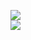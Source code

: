 [![](https://img.shields.io/badge/Made%20With-Github%20Spray-lightgrey.svg?style=for-the-badge&logo=github)](https://github.com/Annihil/github-spray#5229)  
[![](https://i.imgur.com/2DrTn0Z.gif)](https://github.com/Annihil/github-spray)